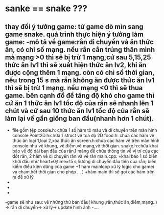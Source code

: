 # sanke == snake ???
thay đổi ý tưởng game: từ game dò mìn sang game snake.
quá trình thực hiện ý tưởng làm game:
-mô tả về game:rắn di chuyển và ăn thức ăn, có chỉ số mạng. nếu rắn cắn trúng thân mình mà mạng >0 thì sẽ bị trừ 1 mạng,cứ sau 5,15,25 thức ăn lv1 thì sẽ xuất hiện thức ăn lv2, khi ăn được cộng thêm 1 mạng. còn có chỉ số thời gian, nếu trong 15 s mà rắn không ăn được thức ăn lv1 thì sẽ bị trừ 1 mạng. nếu mạng <0 thì sẽ thua game. bên cạnh đố để tăng độ khó cho game thì cứ ăn 1 thức ăn lv1 tốc độ của rắn sẽ nhanh lên 1 chút và cứ sau 10 thức ăn lv1 tốc độ của rắn sẽ làm lại về gần giống ban đầu(nhanh hơn 1 chút).
-
- file gồm tệp 
  cosole.h: chứa 1 số hàm tô màu và di chuyển trên màn hình console
  Point2D.h:chứa 1 struct về tọa độ 2D
  food.h: chứa các hàm vẽ thức ăn loại 1,loại 2,xóa thức ăn
  screen.h:chứa các hàm vẽ trên màn hình console như vẽ khung, vẽ điểm,vẽ mạng,vẽ thời gian.
  snake.h:chứa khai báo về độ dài ban đầu của rắn,1 mảng để chứa thông tin về vị trí của các đốt rắn, 2 hàm về di  chuyển rắn và vẽ rắn
  main.cpp: +khai báo 1 số biến khởi đầu như heart=0;time=15 s;hướng di chuyển đầu tiên của rắn; biến kiểm điều kiện dừng của game
            +1 hàm mainloop xử lý logic cho game( va chạm,hết thời gian cho phép ... )
            +hàm main thì sẽ gọi các hàm trên ra để xử lý
-
-
-
-game sẽ như sau: vẽ những thứ ban đầu( khung ,rắn,thức ăn,điểm,mạng..) -> rắn di chuyển-> xử lý-> update hình ảnh
-....
